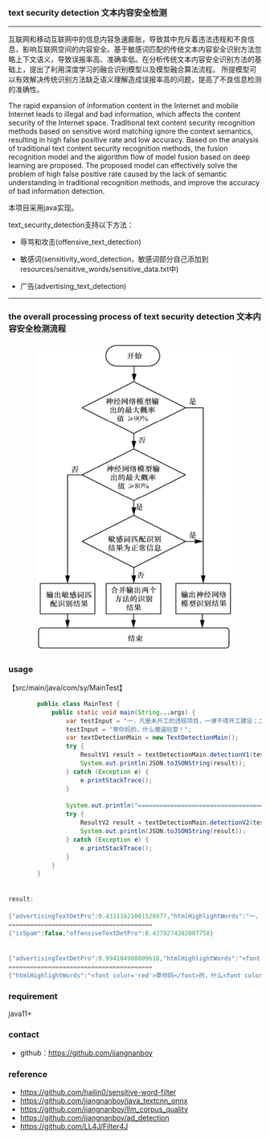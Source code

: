 ### text security detection 文本内容安全检测

-----------------------------------------------------------------------
互联网和移动互联网中的信息内容急速膨胀，导致其中充斥着违法违规和不良信息，影响互联网空间的内容安全。基于敏感词匹配的传统文本内容安全识别方法忽略上下文语义，导致误报率高、准确率低。在分析传统文本内容安全识别方法的基础上，提出了利用深度学习的融合识别模型以及模型融合算法流程。
所提模型可以有效解决传统识别方法缺乏语义理解造成误报率高的问题，提高了不良信息检测的准确性。

The rapid expansion of information content in the Internet and mobile Internet leads to illegal and bad information, which affects the content security of the Internet space. Traditional text content security recognition methods based on sensitive word matching ignore the context semantics, resulting in high false positive rate and low accuracy. Based on the analysis of traditional text content security recognition methods, the fusion recognition model and the algorithm flow of model fusion based on deep learning are proposed. The proposed model can effectively solve the problem of high false positive rate caused by the lack of semantic understanding in traditional recognition methods, and improve the accuracy of bad information detection.

本项目采用java实现。

text_security_detection支持以下方法：

* 辱骂和攻击(offensive_text_detection)

* 敏感词(sensitivity_word_detection，敏感词部分自己添加到resources/sensitive_words/sensitive_data.txt中)

* 广告(advertising_text_detection)

--------------------------------------------------------------------------------
### the overall processing process of text security detection 文本内容安全检测流程

<div align=center>
<img src="img/1.png" width="393" height="613"/><br/>
</div>

### usage
【src/main/java/com/sy/MainTest】

``` java
        public class MainTest {
            public static void main(String...args) {
                var testInput = "一，凡是未开工的违规项目，一律不得开工建设；二，凡是不符合产业政策、准入标准、环保要求的违规项目一律停建。";
                testInput = "草你妈的，什么傻逼玩意！";
                var textDetectionMain = new TextDetectionMain();
                try {
                    ResultV1 result = textDetectionMain.detectionV1(testInput);
                    System.out.println(JSON.toJSONString(result));
                } catch (Exception e) {
                    e.printStackTrace();
                }
        
                System.out.println("========================================");
                try {
                    ResultV2 result = textDetectionMain.detectionV2(testInput);
                    System.out.println(JSON.toJSONString(result));
                } catch (Exception e) {
                    e.printStackTrace();
                }
            }
        }


result:

{"advertisingTextDetPro":0.43111621001528977,"htmlHighlightWords":"一，凡是未开工的违规项目，一律不得开工建设；二，凡是不符合产业政策、准入标准、环保要求的违规项目一律停建。","isSpam":false,"offensiveTextDetPro":0.4379274282007758,"sensitiveWordResultList":[]}
========================================
{"isSpam":false,"offensiveTextDetPro":0.4379274282007758}


{"advertisingTextDetPro":0.994104908809618,"htmlHighlightWords":"<font color='red'>草你妈</font>的，什么<font color='red'>傻逼</font>玩意！","isSpam":true,"offensiveTextDetPro":0.69725142123181,"sensitiveWordResultList":[{"positions":[{"endPosition":2,"startPosition":0}],"word":"草你"},{"positions":[{"endPosition":3,"startPosition":0}],"word":"草你妈"},{"positions":[{"endPosition":3,"startPosition":1}],"word":"你妈"},{"positions":[{"endPosition":4,"startPosition":1}],"word":"你妈的"},{"positions":[{"endPosition":4,"startPosition":2}],"word":"妈的"},{"positions":[{"endPosition":9,"startPosition":7}],"word":"傻逼"},{"positions":[{"endPosition":11,"startPosition":8}],"word":"逼玩意"}]}
========================================
{"htmlHighlightWords":"<font color='red'>草你妈</font>的，什么<font color='red'>傻逼</font>玩意！","isSpam":true,"offensiveTextDetPro":0.69725142123181,"sensitiveWordResultList":[{"positions":[{"endPosition":2,"startPosition":0}],"word":"草你"},{"positions":[{"endPosition":3,"startPosition":0}],"word":"草你妈"},{"positions":[{"endPosition":3,"startPosition":1}],"word":"你妈"},{"positions":[{"endPosition":4,"startPosition":1}],"word":"你妈的"},{"positions":[{"endPosition":4,"startPosition":2}],"word":"妈的"},{"positions":[{"endPosition":9,"startPosition":7}],"word":"傻逼"},{"positions":[{"endPosition":11,"startPosition":8}],"word":"逼玩意"}]}
```

### requirement
java11+

### contact
- github：https://github.com/jiangnanboy

### reference
- https://github.com/hailin0/sensitive-word-filter
- https://github.com/jiangnanboy/java_textcnn_onnx
- https://github.com/jiangnanboy/llm_corpus_quality
- https://github.com/jiangnanboy/ad_detection
- https://github.com/LL4J/Filter4J


